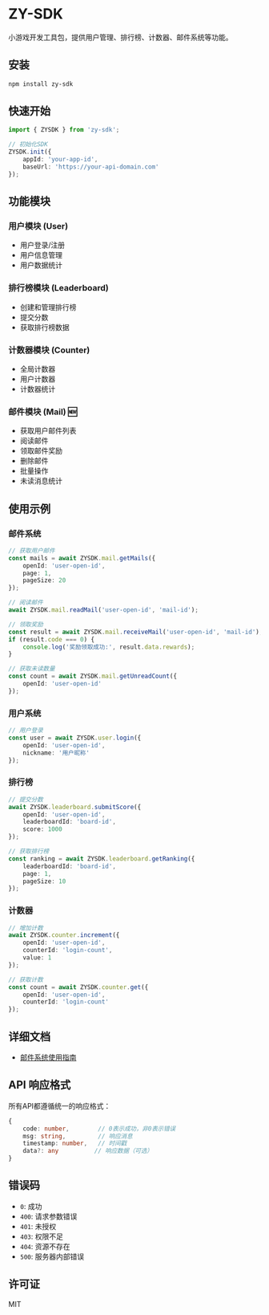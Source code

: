 # ZY-SDK

小游戏开发工具包，提供用户管理、排行榜、计数器、邮件系统等功能。

## 安装

```bash
npm install zy-sdk
```

## 快速开始

```typescript
import { ZYSDK } from 'zy-sdk';

// 初始化SDK
ZYSDK.init({
    appId: 'your-app-id',
    baseUrl: 'https://your-api-domain.com'
});
```

## 功能模块

### 用户模块 (User)
- 用户登录/注册
- 用户信息管理
- 用户数据统计

### 排行榜模块 (Leaderboard)
- 创建和管理排行榜
- 提交分数
- 获取排行榜数据

### 计数器模块 (Counter)
- 全局计数器
- 用户计数器
- 计数器统计

### 邮件模块 (Mail) 🆕
- 获取用户邮件列表
- 阅读邮件
- 领取邮件奖励
- 删除邮件
- 批量操作
- 未读消息统计

## 使用示例

### 邮件系统

```typescript
// 获取用户邮件
const mails = await ZYSDK.mail.getMails({
    openId: 'user-open-id',
    page: 1,
    pageSize: 20
});

// 阅读邮件
await ZYSDK.mail.readMail('user-open-id', 'mail-id');

// 领取奖励
const result = await ZYSDK.mail.receiveMail('user-open-id', 'mail-id');
if (result.code === 0) {
    console.log('奖励领取成功:', result.data.rewards);
}

// 获取未读数量
const count = await ZYSDK.mail.getUnreadCount({
    openId: 'user-open-id'
});
```

### 用户系统

```typescript
// 用户登录
const user = await ZYSDK.user.login({
    openId: 'user-open-id',
    nickname: '用户昵称'
});
```

### 排行榜

```typescript
// 提交分数
await ZYSDK.leaderboard.submitScore({
    openId: 'user-open-id',
    leaderboardId: 'board-id',
    score: 1000
});

// 获取排行榜
const ranking = await ZYSDK.leaderboard.getRanking({
    leaderboardId: 'board-id',
    page: 1,
    pageSize: 10
});
```

### 计数器

```typescript
// 增加计数
await ZYSDK.counter.increment({
    openId: 'user-open-id',
    counterId: 'login-count',
    value: 1
});

// 获取计数
const count = await ZYSDK.counter.get({
    openId: 'user-open-id',
    counterId: 'login-count'
});
```

## 详细文档

- [邮件系统使用指南](./MAIL_USAGE.md)

## API 响应格式

所有API都遵循统一的响应格式：

```typescript
{
    code: number,        // 0表示成功，非0表示错误
    msg: string,         // 响应消息
    timestamp: number,   // 时间戳
    data?: any          // 响应数据（可选）
}
```

## 错误码

- `0`: 成功
- `400`: 请求参数错误
- `401`: 未授权
- `403`: 权限不足
- `404`: 资源不存在
- `500`: 服务器内部错误

## 许可证

MIT 